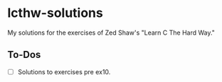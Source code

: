 # lcthw-solutions
My solutions for the exercises of Zed Shaw's "Learn C The Hard Way."

## To-Dos
- [ ] Solutions to exercises pre ex10.
